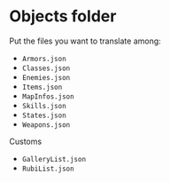 # Objects folder

Put the files you want to translate among:
- `Armors.json`
- `Classes.json`
- `Enemies.json`
- `Items.json`
- `MapInfos.json`
- `Skills.json`
- `States.json`
- `Weapons.json`

Customs
- `GalleryList.json`
- `RubiList.json`
